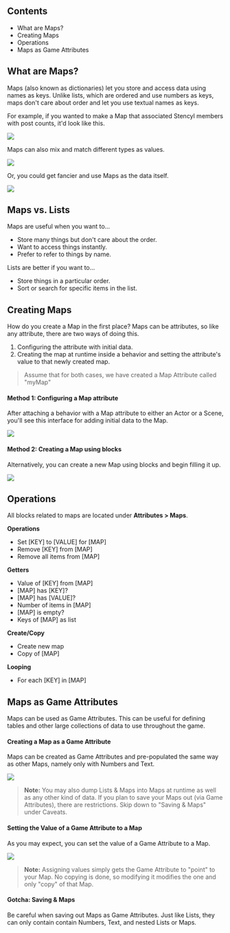 ## Contents

* What are Maps?
* Creating Maps
* Operations
* Maps as Game Attributes
 

## What are Maps?

Maps (also known as dictionaries) let you store and access data using names as keys. Unlike lists, which are ordered and use numbers as keys, maps don't care about order and let you use textual names as keys.

For example, if you wanted to make a Map that associated Stencyl members with post counts, it'd look like this.

![](http://static.stencyl.com/pedia2/ch6/maps/maps-basics-1.png)

Maps can also mix and match different types as values.

![](http://static.stencyl.com/pedia2/ch6/maps/maps-basics-2.png)

Or, you could get fancier and use Maps as the data itself.

![](http://static.stencyl.com/pedia2/ch6/maps/maps-basics-3.png)

 
## Maps vs. Lists

Maps are useful when you want to...

* Store many things but don't care about the order.
* Want to access things instantly.
* Prefer to refer to things by name.

Lists are better if you want to...

* Store things in a particular order.
* Sort or search for specific items in the list.
 

## Creating Maps

How do you create a Map in the first place? Maps can be attributes, so like any attribute, there are two ways of doing this.

1. Configuring the attribute with initial data.
2. Creating the map at runtime inside a behavior and setting the attribute's value to that newly created map.

> Assume that for both cases, we have created a Map Attribute called "myMap"

#### Method 1: Configuring a Map attribute
After attaching a behavior with a Map attribute to either an Actor or a Scene, you'll see this interface for adding initial data to the Map.

![](http://static.stencyl.com/pedia2/ch6/maps/maps-setup.png)

#### Method 2: Creating a Map using blocks
Alternatively, you can create a new Map using blocks and begin filling it up.

![](http://static.stencyl.com/pedia2/ch6/maps/maps-setup2.png)


## Operations

All blocks related to maps are located under **Attributes > Maps**.

**Operations**
* Set [KEY] to [VALUE] for [MAP]
* Remove [KEY] from [MAP]
* Remove all items from [MAP]

**Getters**
* Value of [KEY] from [MAP]
* [MAP] has [KEY]?
* [MAP] has [VALUE]?
* Number of items in [MAP]
* [MAP] is empty?
* Keys of [MAP] as list

**Create/Copy**
* Create new map
* Copy of [MAP]

**Looping**
* For each [KEY] in [MAP]
 

## Maps as Game Attributes

Maps can be used as Game Attributes. This can be useful for defining tables and other large collections of data to use throughout the game.


#### Creating a Map as a Game Attribute
Maps can be created as Game Attributes and pre-populated the same way as other Maps, namely only with Numbers and Text.

![](http://static.stencyl.com/pedia2/ch6/maps/maps-gameatt.png)

> **Note:** You may also dump Lists & Maps into Maps at runtime as well as any other kind of data. If you plan to save your Maps out (via Game Attributes), there are restrictions. Skip down to "Saving & Maps" under Caveats.
 
#### Setting the Value of a Game Attribute to a Map
As you may expect, you can set the value of a Game Attribute to a Map.

![](http://static.stencyl.com/pedia2/ch6/maps/maps-gameatt2.png)

> **Note:** Assigning values simply gets the Game Attribute to "point" to your Map. No copying is done, so modifying it modifies the one and only "copy" of that Map.
 
#### Gotcha: Saving & Maps
Be careful when saving out Maps as Game Attributes. Just like Lists, they can only contain contain Numbers, Text, and nested Lists or Maps.
